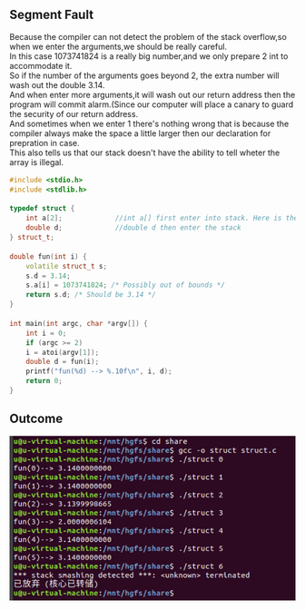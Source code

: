 Segment Fault
-----
Because the compiler can not detect the problem of the stack overflow,so when we enter the arguments,we should be really careful.
<br>In this case 1073741824 is a really big number,and we only prepare 2 int to accommodate it.
<br>So if the number of the arguments goes beyond 2, the extra number will wash out the double 3.14.
<br>And when enter more arguments,it will wash out our return address then the program will commit alarm.(Since our computer will place a canary to guard the security of our return address.
<br>And sometimes when we enter 1 there's nothing wrong that is because the compiler always make the space a little larger then our 
declaration for prepration in case.
<br>This also tells us that our stack doesn't have the ability to tell wheter the array is illegal.
```cpp
#include <stdio.h>
#include <stdlib.h>

typedef struct {
    int a[2];             //int a[] first enter into stack. Here is the promblem.a[] is at the upper. 
    double d;             //double d then enter the stack
} struct_t;

double fun(int i) {
    volatile struct_t s;
    s.d = 3.14;
    s.a[i] = 1073741824; /* Possibly out of bounds */    
    return s.d; /* Should be 3.14 */
}

int main(int argc, char *argv[]) {
    int i = 0;
    if (argc >= 2)
	i = atoi(argv[1]);
    double d = fun(i);
    printf("fun(%d) --> %.10f\n", i, d);
    return 0;
}
```
Outcome
----
![struct.c](https://github.com/MelodyYiQing/CSAPP_TEST/blob/master/struct.c.png)

